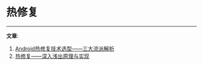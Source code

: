 # 热修复

---

**文章**: 

1. [Android热修复技术选型——三大流派解析](http://www.infoq.com/cn/articles/Android-hot-fix)
2. [热修复——深入浅出原理与实现](https://www.jianshu.com/p/cb1f0702d59f)
